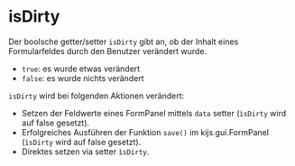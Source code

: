 isDirty
=======
Der boolsche getter/setter ```isDirty``` gibt an, ob der Inhalt eines Formularfeldes 
durch den Benutzer verändert wurde.  
 - ```true```: es wurde etwas verändert  
 - ```false```: es wurde nichts verändert  

```isDirty``` wird bei folgenden Aktionen verändert:  
 - Setzen der Feldwerte eines FormPanel mittels ```data``` setter (```ìsDirty``` wird auf false gesetzt).
 - Erfolgreiches Ausführen der Funktion ```save()``` im kijs.gui.FormPanel (```ìsDirty``` wird auf false gesetzt).
 - Direktes setzen via setter ```ìsDirty```.
